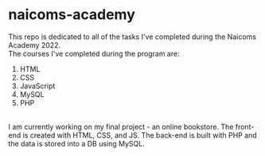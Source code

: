 # naicoms-academy

This repo is dedicated to all of the tasks I've completed during the Naicoms Academy 2022.
<br>
The courses I've completed during the program are:
1. HTML
2. CSS
3. JavaScript
4. MySQL
5. PHP

<br>
I am currently working on my final project - an online bookstore. The front-end is created with HTML, CSS, and JS. The back-end is built with PHP and the data is stored into a DB using MySQL.
